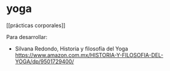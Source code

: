 # yoga
[[prácticas corporales]]

Para desarrollar:

- Silvana Redondo, Historia y filosofía del Yoga https://www.amazon.com.mx/HISTORIA-Y-FILOSOFIA-DEL-YOGA/dp/9501729400/
